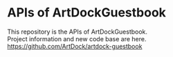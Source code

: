 # APIs of ArtDockGuestbook
This repository is the APIs of ArtDockGuestbook.  
Project information and new code base are here.  
https://github.com/ArtDock/artdock-guestbook
